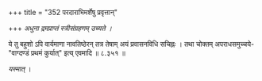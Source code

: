 +++
title = "352 परदाराभिमर्शेषु प्रवृत्तान्"

+++
_अधुना द्रमप्राप्तं स्त्रीसंग्रहणम् उच्यते ।_

ये तु बहुशो ऽपि वार्यमाणा नावतिष्ठेरन् तत्र तेषाम् अयं प्रवासनविधि सचिह्नः । तथा चोक्तम् अपराधसमुच्चये- "वाग्दण्डं प्रथमं कुर्यात्" इत्य् एवमादि ॥ ८.३५१ ॥

_यस्मात्_ ।